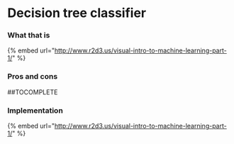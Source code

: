 # Decision tree classifier

### What that is

{% embed url="http://www.r2d3.us/visual-intro-to-machine-learning-part-1/" %}



### Pros and cons

\#\#TOCOMPLETE

### Implementation



{% embed url="http://www.r2d3.us/visual-intro-to-machine-learning-part-1/" %}



